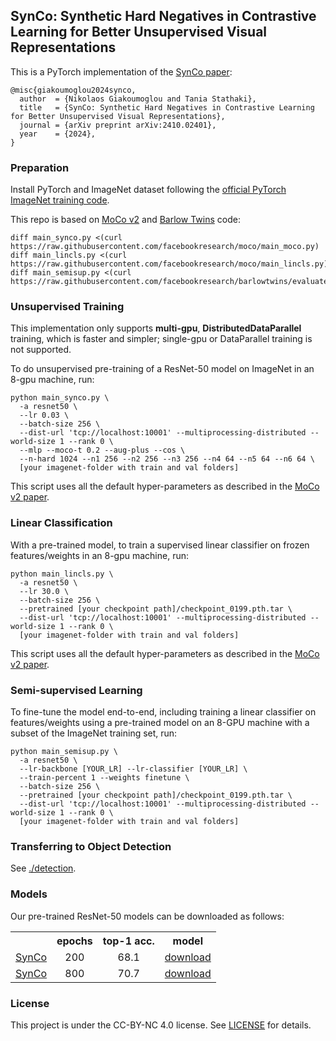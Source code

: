 ## SynCo: Synthetic Hard Negatives in Contrastive Learning for Better Unsupervised Visual Representations

This is a PyTorch implementation of the [SynCo paper](https://arxiv.org/abs/2410.02401):
```
@misc{giakoumoglou2024synco,
  author  = {Nikolaos Giakoumoglou and Tania Stathaki},
  title   = {SynCo: Synthetic Hard Negatives in Contrastive Learning for Better Unsupervised Visual Representations},
  journal = {arXiv preprint arXiv:2410.02401},
  year    = {2024},
}
```

### Preparation

Install PyTorch and ImageNet dataset following the [official PyTorch ImageNet training code](https://github.com/pytorch/examples/tree/master/imagenet).

This repo is based on [MoCo v2](https://github.com/facebookresearch/moco) and [Barlow Twins](https://github.com/facebookresearch/barlowtwins) code:
```
diff main_synco.py <(curl https://raw.githubusercontent.com/facebookresearch/moco/main_moco.py)
diff main_lincls.py <(curl https://raw.githubusercontent.com/facebookresearch/moco/main_lincls.py)
diff main_semisup.py <(curl https://raw.githubusercontent.com/facebookresearch/barlowtwins/evaluate.py)
```

### Unsupervised Training

This implementation only supports **multi-gpu**, **DistributedDataParallel** training, which is faster and simpler; single-gpu or DataParallel training is not supported.

To do unsupervised pre-training of a ResNet-50 model on ImageNet in an 8-gpu machine, run:
```
python main_synco.py \
  -a resnet50 \
  --lr 0.03 \
  --batch-size 256 \
  --dist-url 'tcp://localhost:10001' --multiprocessing-distributed --world-size 1 --rank 0 \
  --mlp --moco-t 0.2 --aug-plus --cos \
  --n-hard 1024 --n1 256 --n2 256 --n3 256 --n4 64 --n5 64 --n6 64 \
  [your imagenet-folder with train and val folders]
```

This script uses all the default hyper-parameters as described in the [MoCo v2 paper](https://arxiv.org/abs/1911.05722).

### Linear Classification

With a pre-trained model, to train a supervised linear classifier on frozen features/weights in an 8-gpu machine, run:
```
python main_lincls.py \
  -a resnet50 \
  --lr 30.0 \
  --batch-size 256 \
  --pretrained [your checkpoint path]/checkpoint_0199.pth.tar \
  --dist-url 'tcp://localhost:10001' --multiprocessing-distributed --world-size 1 --rank 0 \
  [your imagenet-folder with train and val folders]
```

This script uses all the default hyper-parameters as described in the [MoCo v2 paper](https://arxiv.org/abs/1911.05722).

### Semi-supervised Learning

To fine-tune the model end-to-end, including training a linear classifier on features/weights using a pre-trained model on an 8-GPU machine with a subset of the ImageNet training set, run:
```
python main_semisup.py \
  -a resnet50 \
  --lr-backbone [YOUR_LR] --lr-classifier [YOUR_LR] \
  --train-percent 1 --weights finetune \
  --batch-size 256 \
  --pretrained [your checkpoint path]/checkpoint_0199.pth.tar \
  --dist-url 'tcp://localhost:10001' --multiprocessing-distributed --world-size 1 --rank 0 \
  [your imagenet-folder with train and val folders]
```

### Transferring to Object Detection

See [./detection](detection).

### Models

Our pre-trained ResNet-50 models can be downloaded as follows:

<table>
<tbody>
<!-- START TABLE -->
<!-- TABLE HEADER -->
<th valign="bottom"></th>
<th valign="bottom">epochs</th>
<th valign="bottom">top-1 acc.</th>
<th valign="bottom">model</th>
<!-- TABLE BODY -->
<tr>
<td align="left"><a href="https://arxiv.org/abs/2410.02401">SynCo</a></td>
<td align="center">200</td>
<td align="center">68.1</td>
<td align="center"><a href="https://drive.google.com/file/d/1sdc9Q5zIOdyEEL47pq9aJrCkrN6RVPOe/view?usp=drive_link">download</a></td>
</tr>
<tr>
<td align="left"><a href="https://arxiv.org/abs/2410.02401">SynCo</a></td>
<td align="center">800</td>
<td align="center">70.7</td>
<td align="center"><a href="https://drive.google.com/file/d/1ZOoUmB6slrQxGRA9AdaCeIN3J-r6NaWI/view?usp=drive_link">download</a></td>
</tr>
</tbody>
</table>

### License

This project is under the CC-BY-NC 4.0 license. See [LICENSE](LICENSE) for details.
